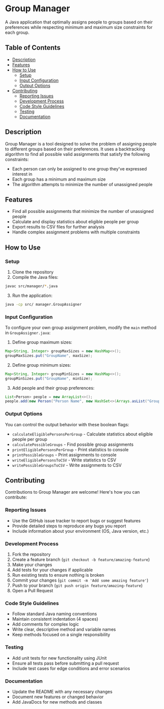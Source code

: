 # Group Manager

A Java application that optimally assigns people to groups based on their preferences while respecting minimum and maximum size constraints for each group.

## Table of Contents
- [Description](#description)
- [Features](#features)
- [How to Use](#how-to-use)
  - [Setup](#setup)
  - [Input Configuration](#input-configuration)
  - [Output Options](#output-options)
- [Contributing](#contributing)
  - [Reporting Issues](#reporting-issues)
  - [Development Process](#development-process)
  - [Code Style Guidelines](#code-style-guidelines)
  - [Testing](#testing)
  - [Documentation](#documentation)

## Description

Group Manager is a tool designed to solve the problem of assigning people to different groups based on their preferences. It uses a backtracking algorithm to find all possible valid assignments that satisfy the following constraints:
- Each person can only be assigned to one group they've expressed interest in
- Each group has a minimum and maximum size
- The algorithm attempts to minimize the number of unassigned people

## Features

- Find all possible assignments that minimize the number of unassigned people
- Calculate and display statistics about eligible people per group
- Export results to CSV files for further analysis
- Handle complex assignment problems with multiple constraints

## How to Use

### Setup

1. Clone the repository
2. Compile the Java files:
```bash
javac src/manager/*.java
```
3. Run the application:
```bash
java -cp src/ manager.GroupAssigner
```

### Input Configuration

To configure your own group assignment problem, modify the `main` method in `GroupAssigner.java`:

1. Define group maximum sizes:
```java
Map<String, Integer> groupMaxSizes = new HashMap<>();
groupMaxSizes.put("GroupName", maxSize);
```

2. Define group minimum sizes:
```java
Map<String, Integer> groupMinSizes = new HashMap<>();
groupMinSizes.put("GroupName", minSize);
```

3. Add people and their group preferences:
```java
List<Person> people = new ArrayList<>();
people.add(new Person("Person Name", new HashSet<>(Arrays.asList("Group1", "Group2"))));
```

### Output Options

You can control the output behavior with these boolean flags:
- `calculateEligiblePersonsPerGroup` - Calculate statistics about eligible people per group
- `calculatePossibleGroups` - Find possible group assignments
- `printEligiblePersonsPerGroup` - Print statistics to console
- `printPossibleGroups` - Print assignments to console
- `writeEligiblePersonsToCSV` - Write statistics to CSV
- `writePossibleGroupsToCSV` - Write assignments to CSV



## Contributing

Contributions to Group Manager are welcome! Here's how you can contribute:

### Reporting Issues

- Use the GitHub issue tracker to report bugs or suggest features
- Provide detailed steps to reproduce any bugs you report
- Include information about your environment (OS, Java version, etc.)

### Development Process

1. Fork the repository
2. Create a feature branch (`git checkout -b feature/amazing-feature`)
3. Make your changes
4. Add tests for your changes if applicable
5. Run existing tests to ensure nothing is broken
6. Commit your changes (`git commit -m 'Add some amazing feature'`)
7. Push to your branch (`git push origin feature/amazing-feature`)
8. Open a Pull Request

### Code Style Guidelines

- Follow standard Java naming conventions
- Maintain consistent indentation (4 spaces)
- Add comments for complex logic
- Write clear, descriptive method and variable names
- Keep methods focused on a single responsibility

### Testing

- Add unit tests for new functionality using JUnit
- Ensure all tests pass before submitting a pull request
- Include test cases for edge conditions and error scenarios

### Documentation

- Update the README with any necessary changes
- Document new features or changed behavior
- Add JavaDocs for new methods and classes